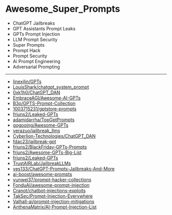 # Awesome_Super_Prompts
- ChatGPT Jailbreaks
- GPT Assistants Prompt Leaks
- GPTs Prompt Injection
- LLM Prompt Security
- Super Prompts
- Prompt Hack
- Prompt Security
- Ai Prompt Engineering
- Adversarial Prompting

---

- [linexjlin/GPTs](https://github.com/linexjlin/GPTs)
- [LouisShark/chatgpt_system_prompt](https://github.com/LouisShark/chatgpt_system_prompt)
- [0xk1h0/ChatGPT_DAN](https://github.com/0xk1h0/ChatGPT_DAN)
- [EmbraceAGI/Awesome-AI-GPTs](https://github.com/EmbraceAGI/Awesome-AI-GPTs)
- [B3o/GPTS-Prompt-Collection](https://github.com/B3o/GPTS-Prompt-Collection)
- [1003715231/gptstore-prompts](https://github.com/1003715231/gptstore-prompts)
- [friuns2/Leaked-GPTs](https://github.com/friuns2/Leaked-GPTs)
- [adamidarrha/TopGptPrompts](https://github.com/adamidarrha/TopGptPrompts)
- [gogooing/Awesome-GPTs](https://github.com/gogooing/Awesome-GPTs)
- [verazuo/jailbreak_llms](https://github.com/verazuo/jailbreak_llms)
- [Cyberlion-Technologies/ChatGPT_DAN](https://github.com/Cyberlion-Technologies/ChatGPT_DAN)
- [fdac23/jailbreak-gpt](https://github.com/fdac23/jailbreak-gpt)
- [friuns2/BlackFriday-GPTs-Prompts](https://github.com/friuns2/BlackFriday-GPTs-Prompts)
- [friuns2/Awesome-GPTs-Big-List](https://github.com/friuns2/Awesome-GPTs-Big-List)
- [friuns2/Leaked-GPTs](https://github.com/friuns2/Leaked-GPTs)
- [TrustAIRLab/JailbreakLLMs](https://github.com/TrustAIRLab/JailbreakLLMs)
- [yes133/ChatGPT-Prompts-Jailbreaks-And-More](https://github.com/yes133/ChatGPT-Prompts-Jailbreaks-And-More)
- [ai-boost/awesome-prompts](https://github.com/ai-boost/awesome-prompts)
- [yunwei37/prompt-hacker-collections](https://github.com/yunwei37/prompt-hacker-collections)
- [FonduAI/awesome-prompt-injection](https://github.com/FonduAI/awesome-prompt-injection)
- [Cranot/chatbot-injections-exploits](https://github.com/Cranot/chatbot-injections-exploits)
- [TakSec/Prompt-Injection-Everywhere](https://github.com/TakSec/Prompt-Injection-Everywhere)
- [Valhall-ai/prompt-injection-mitigations](https://github.com/Valhall-ai/prompt-injection-mitigations)
- [AnthenaMatrix/AI-Prompt-Injection-List](https://github.com/AnthenaMatrix/AI-Prompt-Injection-List)
